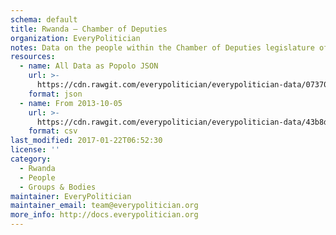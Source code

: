 ```yaml
---
schema: default
title: Rwanda — Chamber of Deputies
organization: EveryPolitician
notes: Data on the people within the Chamber of Deputies legislature of Rwanda.
resources:
  - name: All Data as Popolo JSON
    url: >-
      https://cdn.rawgit.com/everypolitician/everypolitician-data/073706faf79ae593f23d02a3d82153704b9bca25/data/Rwanda/Deputies/ep-popolo-v1.0.json
    format: json
  - name: From 2013-10-05
    url: >-
      https://cdn.rawgit.com/everypolitician/everypolitician-data/43b8d067ba17a4c2c747d0673b427b5269bd1ded/data/Rwanda/Deputies/term-3.csv
    format: csv
last_modified: 2017-01-22T06:52:30
license: ''
category:
  - Rwanda
  - People
  - Groups & Bodies
maintainer: EveryPolitician
maintainer_email: team@everypolitician.org
more_info: http://docs.everypolitician.org
---
```

